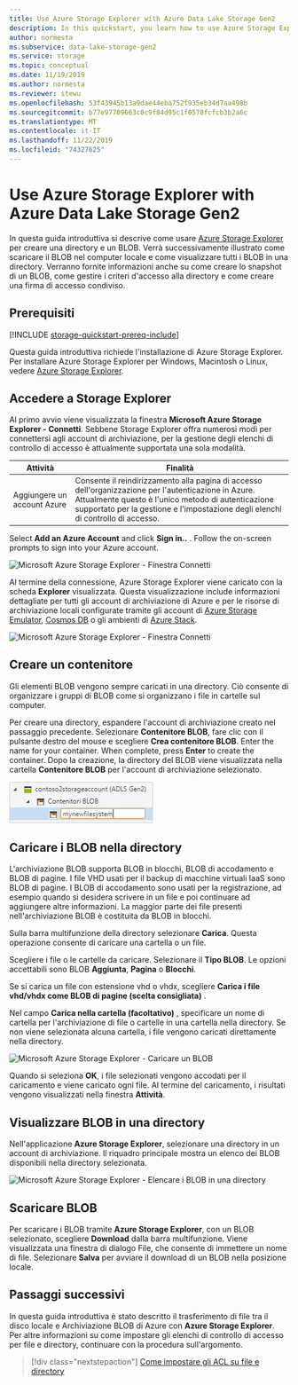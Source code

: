 ```yaml
---
title: Use Azure Storage Explorer with Azure Data Lake Storage Gen2
description: In this quickstart, you learn how to use Azure Storage Explorer to create a container in an Azure Data Lake Storage Gen2 account, as well as a directory and a file. Verrà successivamente illustrato come scaricare il file nel computer locale e come visualizzare tutti i file in una directory.
author: normesta
ms.subservice: data-lake-storage-gen2
ms.service: storage
ms.topic: conceptual
ms.date: 11/19/2019
ms.author: normesta
ms.reviewer: stewu
ms.openlocfilehash: 53f43945b13a9dae44eba752f935eb34d7aa498b
ms.sourcegitcommit: b77e97709663c0c9f84d95c1f0578fcfcb3b2a6c
ms.translationtype: MT
ms.contentlocale: it-IT
ms.lasthandoff: 11/22/2019
ms.locfileid: "74327625"
---
```

# <a name="use-azure-storage-explorer-with-azure-data-lake-storage-gen2"></a>Use Azure Storage Explorer with Azure Data Lake Storage Gen2

In questa guida introduttiva si descrive come usare [Azure Storage Explorer](https://azure.microsoft.com/features/storage-explorer/) per creare una directory e un BLOB. Verrà successivamente illustrato come scaricare il BLOB nel computer locale e come visualizzare tutti i BLOB in una directory. Verranno fornite informazioni anche su come creare lo snapshot di un BLOB, come gestire i criteri d'accesso alla directory e come creare una firma di accesso condiviso.

## <a name="prerequisites"></a>Prerequisiti

[!INCLUDE [storage-quickstart-prereq-include](../../../includes/storage-quickstart-prereq-include.md)]

Questa guida introduttiva richiede l'installazione di Azure Storage Explorer. Per installare Azure Storage Explorer per Windows, Macintosh o Linux, vedere [Azure Storage Explorer](https://azure.microsoft.com/features/storage-explorer/).

## <a name="sign-in-to-storage-explorer"></a>Accedere a Storage Explorer

Al primo avvio viene visualizzata la finestra **Microsoft Azure Storage Explorer - Connetti**. Sebbene Storage Explorer offra numerosi modi per connettersi agli account di archiviazione, per la gestione degli elenchi di controllo di accesso è attualmente supportata una sola modalità.

|Attività|Finalità|
|---|---|
|Aggiungere un account Azure | Consente il reindirizzamento alla pagina di accesso dell'organizzazione per l'autenticazione in Azure. Attualmente questo è l'unico metodo di autenticazione supportato per la gestione e l'impostazione degli elenchi di controllo di accesso. |

Select **Add an Azure Account** and click **Sign in..** . Follow the on-screen prompts to sign into your Azure account.

![Microsoft Azure Storage Explorer - Finestra Connetti](media/storage-quickstart-blobs-storage-explorer/connect.png)

Al termine della connessione, Azure Storage Explorer viene caricato con la scheda **Explorer** visualizzata. Questa visualizzazione include informazioni dettagliate per tutti gli account di archiviazione di Azure e per le risorse di archiviazione locali configurate tramite gli account di [Azure Storage Emulator](../common/storage-use-emulator.md?toc=%2fazure%2fstorage%2fblobs%2ftoc.json), [Cosmos DB](../../cosmos-db/storage-explorer.md?toc=%2fazure%2fstorage%2fblobs%2ftoc.json) o gli ambienti di [Azure Stack](/azure-stack/user/azure-stack-storage-connect-se?toc=%2fazure%2fstorage%2fblobs%2ftoc.json).

![Microsoft Azure Storage Explorer - Finestra Connetti](media/storage-quickstart-blobs-storage-explorer/mainpage.png)

## <a name="create-a-container"></a>Creare un contenitore

Gli elementi BLOB vengono sempre caricati in una directory. Ciò consente di organizzare i gruppi di BLOB come si organizzano i file in cartelle sul computer.

Per creare una directory, espandere l'account di archiviazione creato nel passaggio precedente. Selezionare **Contenitore BLOB**, fare clic con il pulsante destro del mouse e scegliere **Crea contenitore BLOB**. Enter the name for your container. When complete, press **Enter** to create the container. Dopo la creazione, la directory del BLOB viene visualizzata nella cartella **Contenitore BLOB** per l'account di archiviazione selezionato.

![Microsoft Azure Storage Explorer - Creating a container](media/storage-quickstart-blobs-storage-explorer/creating-a-filesystem.png)

## <a name="upload-blobs-to-the-directory"></a>Caricare i BLOB nella directory

L'archiviazione BLOB supporta BLOB in blocchi, BLOB di accodamento e BLOB di pagine. I file VHD usati per il backup di macchine virtuali IaaS sono BLOB di pagine. I BLOB di accodamento sono usati per la registrazione, ad esempio quando si desidera scrivere in un file e poi continuare ad aggiungere altre informazioni. La maggior parte dei file presenti nell'archiviazione BLOB è costituita da BLOB in blocchi.

Sulla barra multifunzione della directory selezionare **Carica**. Questa operazione consente di caricare una cartella o un file.

Scegliere i file o le cartelle da caricare. Selezionare il **Tipo BLOB**. Le opzioni accettabili sono BLOB **Aggiunta**, **Pagina** o **Blocchi**.

Se si carica un file con estensione vhd o vhdx, scegliere **Carica i file vhd/vhdx come BLOB di pagine (scelta consigliata)** .

Nel campo **Carica nella cartella (facoltativo)** , specificare un nome di cartella per l'archiviazione di file o cartelle in una cartella nella directory. Se non viene selezionata alcuna cartella, i file vengono caricati direttamente nella directory.

![Microsoft Azure Storage Explorer - Caricare un BLOB](media/storage-quickstart-blobs-storage-explorer/uploadblob.png)

Quando si seleziona **OK**, i file selezionati vengono accodati per il caricamento e viene caricato ogni file. Al termine del caricamento, i risultati vengono visualizzati nella finestra **Attività**.

## <a name="view-blobs-in-a-directory"></a>Visualizzare BLOB in una directory

Nell'applicazione **Azure Storage Explorer**, selezionare una directory in un account di archiviazione. Il riquadro principale mostra un elenco dei BLOB disponibili nella directory selezionata.

![Microsoft Azure Storage Explorer - Elencare i BLOB in una directory](media/storage-quickstart-blobs-storage-explorer/listblobs.png)

## <a name="download-blobs"></a>Scaricare BLOB

Per scaricare i BLOB tramite **Azure Storage Explorer**, con un BLOB selezionato, scegliere **Download** dalla barra multifunzione. Viene visualizzata una finestra di dialogo File, che consente di immettere un nome di file. Selezionare **Salva** per avviare il download di un BLOB nella posizione locale.

## <a name="next-steps"></a>Passaggi successivi

In questa guida introduttiva è stato descritto il trasferimento di file tra il disco locale e Archiviazione BLOB di Azure con **Azure Storage Explorer**. Per altre informazioni su come impostare gli elenchi di controllo di accesso per file e directory, continuare con la procedura sull'argomento.

> [!div class="nextstepaction"]
> [Come impostare gli ACL su file e directory](data-lake-storage-how-to-set-permissions-storage-explorer.md)
